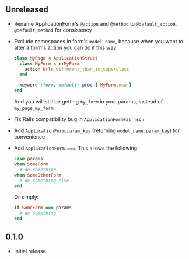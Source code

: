 ## Unreleased

* Rename ApplicationForm's `@action` and `@method` to `@default_action`, `@default_method` for consistency
* Exclude namespaces in form's `model_name`, because when you want to alter a form's action you can do it this way:

    ```ruby
    class MyPage < ApplicationStruct
      class MyForm < ::MyForm
        action Urls.different_than_in_superclass
      end

      keyword :form, default: proc { MyForm.new }
    end
    ```

  And you will still be getting `my_form` in your params, instead of `my_page_my_form`.

* Fix Rails compatibility bug in `ApplicationForm#as_json`
* Add `ApplicationForm.param_key` (returning `model_name.param_key`) for convenience
* Add `ApplicationForm.===`. This allows the following:

    ```ruby
    case params
    when SomeForm
      # do something
    when SomeOtherForm
      # do something else
    end
    ```

  Or simply:

    ```ruby
    if SomeForm === params
      # do something
    end
    ```

## 0.1.0

* Initial release
